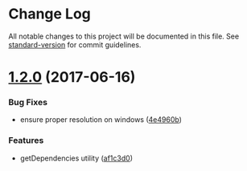 # Change Log

All notable changes to this project will be documented in this file. See [standard-version](https://github.com/conventional-changelog/standard-version) for commit guidelines.

<a name="1.2.0"></a>
# [1.2.0](https://github.com/medikoo/cjs-module/compare/v1.1.0...v1.2.0) (2017-06-16)


### Bug Fixes

* ensure proper resolution on windows ([4e4960b](https://github.com/medikoo/cjs-module/commit/4e4960b))


### Features

* getDependencies utility ([af1c3d0](https://github.com/medikoo/cjs-module/commit/af1c3d0))
